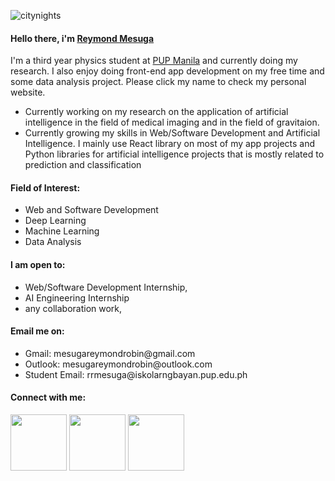 ![citynights](https://user-images.githubusercontent.com/74803864/115126848-b57b4480-a004-11eb-951f-ea233d505a20.jpg)
<h4><strong>Hello there, i'm <a href="https://rey-commits.github.io/Reymond-Portfolio/" target="_blank" rel="noopener noreferrer">Reymond Mesuga</a></strong></h4>
<p>I'm a third year physics student at <a href="https://www.pup.edu.ph/">PUP Manila</a> and currently doing my research. I also enjoy doing front-end app development on my free time and some data analysis project. Please click my name to check my personal website.</p>
<ul>
  <li>Currently working on my research on the application of artificial intelligence in the field of medical imaging and in the field of gravitaion.</li>
  <li>Currently growing my skills in Web/Software Development and Artificial Intelligence. I mainly use React library on most of my app projects and Python libraries for artificial intelligence projects that is mostly related to prediction and classification </li>
</ul>
<h4><strong>Field of Interest:</strong></h4>
<ul>
  <li>Web and Software Development</li>
  <li>Deep Learning</li>
  <li>Machine Learning</li>
  <li>Data Analysis</li>
</ul>
<h4><strong>I am open to:</strong></h4>
<ul>
  <li>Web/Software Development Internship,</li>
  <li>AI Engineering Internship</li>
  <li>any collaboration work,</li>
</ul>
<h4><strong>Email me on:</strong></h4>
  <ul>
    <li>Gmail: mesugareymondrobin@gmail.com</li>
    <li>Outlook: mesugareymondrobin@outlook.com</li>
    <li>Student Email: rrmesuga@iskolarngbayan.pup.edu.ph</li>
  </ul>
<h4><strong>Connect with me:</strong></h4>
<p align = "center">

[<img width="90rem" src="https://img.shields.io/badge/LinkedIn-0077B5?style=for-the-badge&logo=linkedin&logoColor=white"/>](https://www.linkedin.com/in/reymondmesuga-421/)
[<img width="90rem" src="https://img.shields.io/badge/GitHub-100000?style=for-the-badge&logo=github&logoColor=white"/>](https://github.com/Rey-commits)
[<img width="90rem" src="https://img.shields.io/badge/Facebook-1877F2?style=for-the-badge&logo=facebook&logoColor=white"/>](https://www.facebook.com/reymond.mesugah/)
</p>



